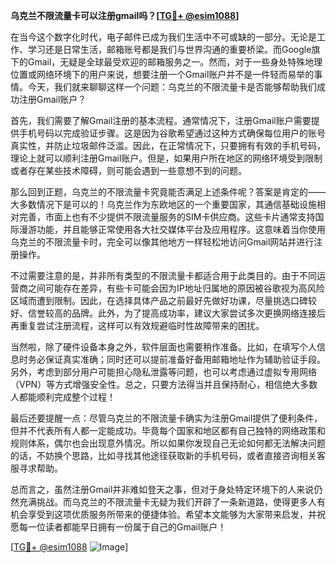 **乌克兰不限流量卡可以注册gmail吗？[[TG💪+ @esim1088](https://t.me/s/esim1088)]**

在当今这个数字化时代，电子邮件已成为我们生活中不可或缺的一部分。无论是工作、学习还是日常生活，邮箱账号都是我们与世界沟通的重要桥梁。而Google旗下的Gmail，无疑是全球最受欢迎的邮箱服务之一。然而，对于一些身处特殊地理位置或网络环境下的用户来说，想要注册一个Gmail账户并不是一件轻而易举的事情。今天，我们就来聊聊这样一个问题：乌克兰的不限流量卡是否能够帮助我们成功注册Gmail账户？

首先，我们需要了解Gmail注册的基本流程。通常情况下，注册Gmail账户需要提供手机号码以完成验证步骤。这是因为谷歌希望通过这种方式确保每位用户的账号真实性，并防止垃圾邮件泛滥。因此，在正常情况下，只要拥有有效的手机号码，理论上就可以顺利注册Gmail账户。但是，如果用户所在地区的网络环境受到限制或者存在某些技术障碍，则可能会遇到一些意想不到的问题。

那么回到正题，乌克兰的不限流量卡究竟能否满足上述条件呢？答案是肯定的——大多数情况下是可以的！乌克兰作为东欧地区的一个重要国家，其通信基础设施相对完善，市面上也有不少提供不限流量服务的SIM卡供应商。这些卡片通常支持国际漫游功能，并且能够正常使用各大社交媒体平台及应用程序。这意味着当你使用乌克兰的不限流量卡时，完全可以像其他地方一样轻松地访问Gmail网站并进行注册操作。

不过需要注意的是，并非所有类型的不限流量卡都适合用于此类目的。由于不同运营商之间可能存在差异，有些卡可能会因为IP地址归属地的原因被谷歌视为高风险区域而遭到限制。因此，在选择具体产品之前最好先做好功课，尽量挑选口碑较好、信誉较高的品牌。此外，为了提高成功率，建议大家尝试多次更换网络连接后再重复尝试注册流程，这样可以有效规避临时性故障带来的困扰。

当然啦，除了硬件设备本身之外，软件层面也需要稍作准备。比如，在填写个人信息时务必保证真实准确；同时还可以提前准备好备用邮箱地址作为辅助验证手段。另外，考虑到部分用户可能担心隐私泄露等问题，也可以考虑通过虚拟专用网络（VPN）等方式增强安全性。总之，只要方法得当并且保持耐心，相信绝大多数人都能顺利完成整个过程！

最后还要提醒一点：尽管乌克兰的不限流量卡确实为注册Gmail提供了便利条件，但并不代表所有人都一定能成功。毕竟每个国家和地区都有自己独特的网络政策和规则体系，偶尔也会出现意外情况。所以如果你发现自己无论如何都无法解决问题的话，不妨换个思路，比如寻找其他途径获取新的手机号码，或者直接咨询相关客服寻求帮助。

总而言之，虽然注册Gmail并非难如登天之事，但对于身处特定环境下的人来说仍然充满挑战。而乌克兰的不限流量卡无疑为我们开辟了一条新道路，使得更多人有机会享受到这项优质服务所带来的便捷体验。希望本文能够为大家带来启发，并祝愿每一位读者都能早日拥有一份属于自己的Gmail账户！

[[TG💪+ @esim1088](https://t.me/s/esim1088) ![Image](https://i.postimg.cc/4NQfJmqS/Snipaste-2025-05-13-00-14-12.png)]
